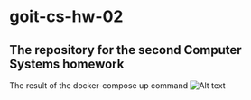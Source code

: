 # goit-cs-hw-02

## The repository for the second Computer Systems homework

The result of the docker-compose up command 
![Alt text](<Screenshot 2024-04-18 at 22.54.15.png>)